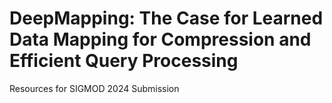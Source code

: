 # DeepMapping: The Case for Learned Data Mapping for Compression and Efficient Query Processing

Resources for SIGMOD 2024 Submission